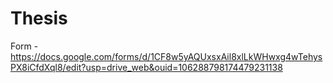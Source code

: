 # Thesis
Form - https://docs.google.com/forms/d/1CF8w5yAQUxsxAil8xlLkWHwxg4wTehysPX8iCfdXql8/edit?usp=drive_web&ouid=106288798174479231138
